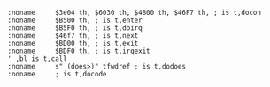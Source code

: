    :noname     $3e04 th, $6030 th, $4800 th, $46F7 th, ; is t,docon
    :noname     $B500 th, ; is t,enter
    :noname     $B5F0 th, ; is t,doirq
    :noname     $46f7 th, ; is t,next
    :noname     $BD00 th, ; is t,exit
    :noname     $BDF0 th, ; is t,irqexit
    ' ,bl is t,call
    :noname     s" (does>)" tfwdref ; is t,dodoes
    :noname     ; is t,docode

